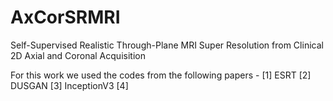 # AxCorSRMRI
Self-Supervised Realistic Through-Plane MRI Super Resolution from Clinical 2D Axial and Coronal Acquisition

For this work we used the codes from the following papers -
[1] ESRT
[2] DUSGAN
[3] InceptionV3
[4]







